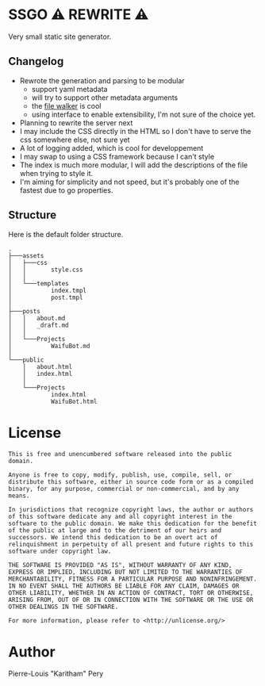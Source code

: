 # SSGO ⚠️ REWRITE ⚠️

Very small static site generator.

## Changelog

- Rewrote the generation and parsing to be modular
  - support yaml metadata
  - will try to support other metadata arguments
  - the [file walker](cmd/post/fstructure.go) is cool
  - using interface to enable extensibility, I'm not sure of the choice yet.
- Planning to rewrite the server next
- I may include the CSS directly in the HTML so I don't have to serve the css somewhere else, not sure yet
- A lot of logging added, which is cool for developpement
- I may swap to using a CSS framework because I can't style
- The index is much more modular, I will add the descriptions of the file when trying to style it.
- I'm aiming for simplicity and not speed, but it's probably one of the fastest due to go properties.

## Structure

Here is the default folder structure.

```tree
.
├───assets
│   ├───css
│   │       style.css
│   │
│   └───templates
│           index.tmpl
│           post.tmpl
│
├───posts
│   │   about.md
│   │   _draft.md
│   │
│   └───Projects
│           WaifuBot.md
│
└───public
    │   about.html
    │   index.html
    │
    └───Projects
            index.html
            WaifuBot.html
```

# License

```license
This is free and unencumbered software released into the public domain.

Anyone is free to copy, modify, publish, use, compile, sell, or
distribute this software, either in source code form or as a compiled
binary, for any purpose, commercial or non-commercial, and by any
means.

In jurisdictions that recognize copyright laws, the author or authors
of this software dedicate any and all copyright interest in the
software to the public domain. We make this dedication for the benefit
of the public at large and to the detriment of our heirs and
successors. We intend this dedication to be an overt act of
relinquishment in perpetuity of all present and future rights to this
software under copyright law.

THE SOFTWARE IS PROVIDED "AS IS", WITHOUT WARRANTY OF ANY KIND,
EXPRESS OR IMPLIED, INCLUDING BUT NOT LIMITED TO THE WARRANTIES OF
MERCHANTABILITY, FITNESS FOR A PARTICULAR PURPOSE AND NONINFRINGEMENT.
IN NO EVENT SHALL THE AUTHORS BE LIABLE FOR ANY CLAIM, DAMAGES OR
OTHER LIABILITY, WHETHER IN AN ACTION OF CONTRACT, TORT OR OTHERWISE,
ARISING FROM, OUT OF OR IN CONNECTION WITH THE SOFTWARE OR THE USE OR
OTHER DEALINGS IN THE SOFTWARE.

For more information, please refer to <http://unlicense.org/>
```

# Author

Pierre-Louis "Karitham" Pery
